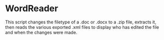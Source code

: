 # WordReader
This script changes the filetype of a .doc or .docx to a .zip file, extracts it, then reads the various exported .xml files to display who has edited the file and when the changes were made.
